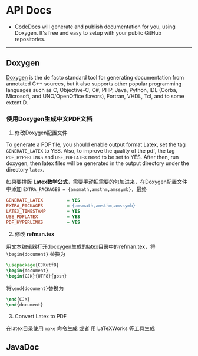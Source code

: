 # API Docs

* [CodeDocs](https://codedocs.xyz/) will generate and publish documentation for you, using Doxygen. It's free and easy to setup with your public GitHub repositories.

-----

## Doxygen

[Doxygen](http://www.stack.nl/~dimitri/doxygen) is the de facto standard tool for generating documentation from annotated C++ sources, but it also supports other popular programming languages such as C, Objective-C, C#, PHP, Java, Python, IDL (Corba, Microsoft, and UNO/OpenOffice flavors), Fortran, VHDL, Tcl, and to some extent D.

### 使用Doxygen生成中文PDF文档

1) 修改Doxygen配置文件  

To generate a PDF file, you should enable output format Latex, set the tag `GENERATE_LATEX` to YES. Also, to improve the quality of the pdf, the tag `PDF_HYPERLINKS` and `USE_PDFLATEX` need to be set to YES. After then, run doxygen, then latex files will be generated in the output directory under the directory `latex`.

如果要排版 **Latex数学公式**，需要手动把需要的包加进来，在Doxygen配置文件中添加 `EXTRA_PACKAGES = {amsmath,amsthm,amssymb}`，最终  

```ini
GENERATE_LATEX         = YES
EXTRA_PACKAGES         = {amsmath,amsthm,amssymb}
LATEX_TIMESTAMP        = YES
USE_PDFLATEX           = YES
PDF_HYPERLINKS         = YES
```

2) 修改 **refman.tex**  

用文本编辑器打开docxygen生成的latex目录中的refman.tex，将 `\begin{document}` 替换为

```tex
\usepackage{CJKutf8}
\begin{document}
\begin{CJK}{UTF8}{gbsn}
```

将`\end{document}`替换为

```tex
\end{CJK}
\end{document}
```

3) Convert Latex to PDF  

在latex目录使用 `make` 命令生成 或者 用 LaTeXWorks 等工具生成

## JavaDoc
